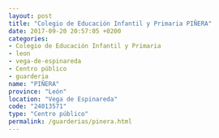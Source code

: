 ```yaml
---
layout: post
title: "Colegio de Educación Infantil y Primaria PIÑERA"
date: 2017-09-20 20:57:05 +0200
categories:
- Colegio de Educación Infantil y Primaria
- leon
- vega-de-espinareda
- Centro público
- guarderia
name: "PIÑERA"
province: "León"
location: "Vega de Espinareda"
code: "24013571"
type: "Centro público"
permalink: /guarderias/pinera.html
---
```

